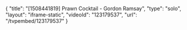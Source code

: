 {
    "title": "[1508441819] Prawn Cocktail - Gordon Ramsay",
    "type": "solo",
    "layout": "iframe-static",
    "videoId": "123179537",
    "url": "\/tvpembed\/123179537"
}